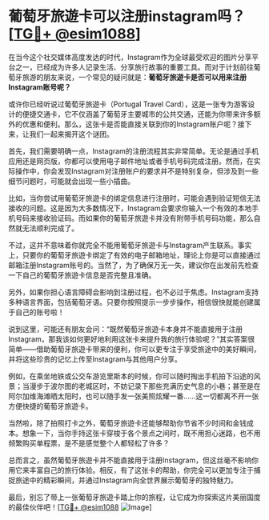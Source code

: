 # 葡萄牙旅遊卡可以注册instagram吗？[[TG💪+ @esim1088](https://t.me/s/esim1088)]

在当今这个社交媒体高度发达的时代，Instagram作为全球最受欢迎的图片分享平台之一，已经成为许多人记录生活、分享旅行故事的重要工具。而对于计划前往葡萄牙旅游的朋友来说，一个常见的疑问就是：**葡萄牙旅遊卡是否可以用来注册Instagram账号呢？**

或许你已经听说过葡萄牙旅遊卡（Portugal Travel Card），这是一张专为游客设计的便捷交通卡，它不仅涵盖了葡萄牙主要城市的公共交通，还能为你带来许多额外的优惠和便利。那么，这张卡是否能直接关联到你的Instagram账户呢？接下来，让我们一起来揭开这个谜团。

首先，我们需要明确一点，Instagram的注册流程其实非常简单。无论是通过手机应用还是网页版，你都可以使用电子邮件地址或者手机号码完成注册。然而，在实际操作中，你会发现Instagram对注册账户的要求并不是特别复杂，但涉及到一些细节问题时，可能就会出现一些小插曲。

比如，当你尝试用葡萄牙旅遊卡的绑定信息进行注册时，可能会遇到验证短信无法接收的问题。这是因为大多数情况下，Instagram会要求你输入一个有效的本地手机号码来接收验证码。而如果你的葡萄牙旅遊卡并没有附带手机号码功能，那么自然就无法顺利完成了。

不过，这并不意味着你就完全不能用葡萄牙旅遊卡与Instagram产生联系。事实上，只要你的葡萄牙旅遊卡绑定了有效的电子邮箱地址，理论上你是可以直接通过邮箱注册Instagram账号的。当然了，为了确保万无一失，建议你在出发前先检查一下自己的葡萄牙旅遊卡信息是否完整且准确。

另外，如果你担心语言障碍会影响到注册过程，也不必过于焦虑。Instagram支持多种语言界面，包括葡萄牙语。只要你按照提示一步步操作，相信很快就能创建属于自己的账号啦！

说到这里，可能还有朋友会问：“既然葡萄牙旅遊卡本身并不能直接用于注册Instagram，那我该如何更好地利用这张卡来提升我的旅行体验呢？”其实答案很简单——借助葡萄牙旅遊卡带来的便利，你可以更专注于享受旅途中的美好瞬间，并将这些珍贵的记忆上传至Instagram与其他用户分享。

例如，在乘坐地铁或公交车游览里斯本的时候，你可以随时掏出手机拍下沿途的风景；当漫步于波尔图的老城区时，不妨记录下那些充满历史气息的小巷；甚至是在阿尔加维海滩晒太阳时，也可以随手发一张美照炫耀一番……这一切都离不开一张方便快捷的葡萄牙旅遊卡。

当然啦，除了拍照打卡之外，葡萄牙旅遊卡还能够帮助你节省不少时间和金钱成本。想象一下，当你手持这张卡穿梭于各个景点之间时，既不用担心迷路，也不用频繁购买单程票，是不是感觉整个人都轻松了许多？

总而言之，虽然葡萄牙旅遊卡并不能直接用于注册Instagram，但这丝毫不影响你用它来丰富自己的旅行体验。相反，有了这张卡的帮助，你完全可以更加专注于捕捉旅途中的精彩瞬间，并通过Instagram向全世界展示葡萄牙的独特魅力。

最后，别忘了带上一张葡萄牙旅遊卡踏上你的旅程，让它成为你探索这片美丽国度的最佳伙伴吧！[[TG💪+ @esim1088](https://t.me/s/esim1088) ![Image](https://i.postimg.cc/4NQfJmqS/Snipaste-2025-05-13-00-14-12.png)]